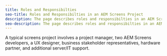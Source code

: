 ```yaml
---
title: Roles and Responsibilties
seo-title: Roles and Responsibilties in an AEM Screens Project
description: The page describes roles and responsibilties in an AEM Screens project
seo-description: The page describes roles and responsibilties in an AEM Screens project
---
```


A typical screens project involves a project manager, two AEM Screens developers, a UX designer, business stakeholder representatives, hardware partner, and additional server/IT support. 
